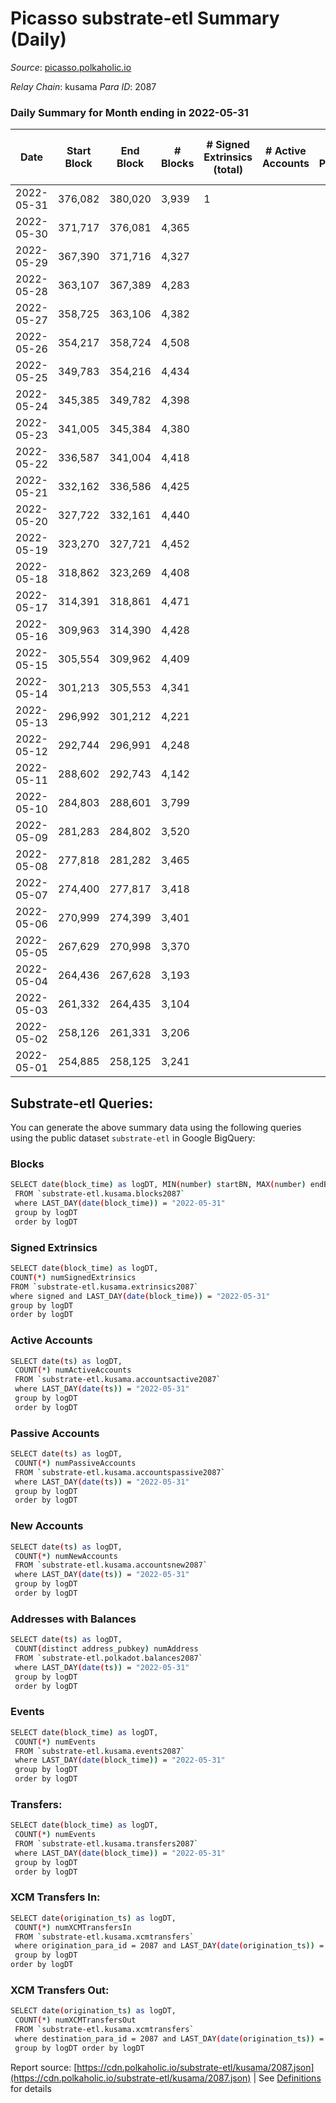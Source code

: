# Picasso substrate-etl Summary (Daily)

_Source_: [picasso.polkaholic.io](https://picasso.polkaholic.io)

*Relay Chain*: kusama
*Para ID*: 2087



### Daily Summary for Month ending in 2022-05-31


| Date | Start Block | End Block | # Blocks | # Signed Extrinsics (total) | # Active Accounts | # Passive | # New | # Addresses with Balances | # Events | # Transfers | # XCM Transfers In | # XCM Transfers Out | Issues | 
| ---- | ----------- | --------- | -------- | --------------------------- | ----------------- | --------- | ----- | ------------------------- | -------- | ----------- | ------------------ | ------------------- | ------ |
| 2022-05-31 | 376,082 | 380,020 | 3,939 | 1 |  |  |  | 8 | 7,887 |   |   |   |  |
| 2022-05-30 | 371,717 | 376,081 | 4,365 |  |  |  |  | 8 | 8,732 |   |   |   |  |
| 2022-05-29 | 367,390 | 371,716 | 4,327 |  |  |  |  | 8 | 8,656 |   |   |   |  |
| 2022-05-28 | 363,107 | 367,389 | 4,283 |  |  |  |  | 8 | 8,569 |   |   |   |  |
| 2022-05-27 | 358,725 | 363,106 | 4,382 |  |  |  |  | 8 | 8,766 |   |   |   |  |
| 2022-05-26 | 354,217 | 358,724 | 4,508 |  |  |  |  | 8 | 9,019 |   |   |   |  |
| 2022-05-25 | 349,783 | 354,216 | 4,434 |  |  |  |  | 8 | 8,873 |   |   |   |  |
| 2022-05-24 | 345,385 | 349,782 | 4,398 |  |  |  |  | 8 | 8,799 |   |   |   |  |
| 2022-05-23 | 341,005 | 345,384 | 4,380 |  |  |  |  | 8 | 8,762 |   |   |   |  |
| 2022-05-22 | 336,587 | 341,004 | 4,418 |  |  |  |  | 8 | 8,839 |   |   |   |  |
| 2022-05-21 | 332,162 | 336,586 | 4,425 |  |  |  |  | 8 | 8,852 |   |   |   |  |
| 2022-05-20 | 327,722 | 332,161 | 4,440 |  |  |  |  | 8 | 8,882 |   |   |   |  |
| 2022-05-19 | 323,270 | 327,721 | 4,452 |  |  |  |  | 8 | 8,907 |   |   |   |  |
| 2022-05-18 | 318,862 | 323,269 | 4,408 |  |  |  |  | 8 | 8,818 |   |   |   |  |
| 2022-05-17 | 314,391 | 318,861 | 4,471 |  |  |  |  | 8 | 8,945 |   |   |   |  |
| 2022-05-16 | 309,963 | 314,390 | 4,428 |  |  |  |  | 8 | 8,858 |   |   |   |  |
| 2022-05-15 | 305,554 | 309,962 | 4,409 |  |  |  |  | 8 | 8,821 |   |   |   |  |
| 2022-05-14 | 301,213 | 305,553 | 4,341 |  |  |  |  | 8 | 8,687 |   |   |   |  |
| 2022-05-13 | 296,992 | 301,212 | 4,221 |  |  |  |  | 8 | 8,445 |   |   |   |  |
| 2022-05-12 | 292,744 | 296,991 | 4,248 |  |  |  |  | 8 | 8,498 |   |   |   |  |
| 2022-05-11 | 288,602 | 292,743 | 4,142 |  |  |  |  | 8 | 8,286 |   |   |   |  |
| 2022-05-10 | 284,803 | 288,601 | 3,799 |  |  |  |  | 8 | 7,600 |   |   |   |  |
| 2022-05-09 | 281,283 | 284,802 | 3,520 |  |  |  |  | 8 | 7,042 |   |   |   |  |
| 2022-05-08 | 277,818 | 281,282 | 3,465 |  |  |  |  | 8 | 6,932 |   |   |   |  |
| 2022-05-07 | 274,400 | 277,817 | 3,418 |  |  |  |  | 8 | 6,838 |   |   |   |  |
| 2022-05-06 | 270,999 | 274,399 | 3,401 |  |  |  |  | 8 | 6,804 |   |   |   |  |
| 2022-05-05 | 267,629 | 270,998 | 3,370 |  |  |  |  | 8 | 6,742 |   |   |   |  |
| 2022-05-04 | 264,436 | 267,628 | 3,193 |  |  |  |  | 8 | 6,388 |   |   |   |  |
| 2022-05-03 | 261,332 | 264,435 | 3,104 |  |  |  |  | 8 | 6,209 |   |   |   |  |
| 2022-05-02 | 258,126 | 261,331 | 3,206 |  |  |  |  | 8 | 6,414 |   |   |   |  |
| 2022-05-01 | 254,885 | 258,125 | 3,241 |  |  |  |  | 8 | 6,484 |   |   |   |  |

## Substrate-etl Queries:
You can generate the above summary data using the following queries using the public dataset `substrate-etl` in Google BigQuery:

### Blocks
```bash
SELECT date(block_time) as logDT, MIN(number) startBN, MAX(number) endBN, COUNT(*) numBlocks 
 FROM `substrate-etl.kusama.blocks2087`  
 where LAST_DAY(date(block_time)) = "2022-05-31" 
 group by logDT 
 order by logDT
```

### Signed Extrinsics
```bash
SELECT date(block_time) as logDT, 
COUNT(*) numSignedExtrinsics 
FROM `substrate-etl.kusama.extrinsics2087`  
where signed and LAST_DAY(date(block_time)) = "2022-05-31" 
group by logDT 
order by logDT
```

### Active Accounts
```bash
SELECT date(ts) as logDT, 
 COUNT(*) numActiveAccounts 
 FROM `substrate-etl.kusama.accountsactive2087` 
 where LAST_DAY(date(ts)) = "2022-05-31" 
 group by logDT 
 order by logDT
```

### Passive Accounts
```bash
SELECT date(ts) as logDT, 
 COUNT(*) numPassiveAccounts 
 FROM `substrate-etl.kusama.accountspassive2087` 
 where LAST_DAY(date(ts)) = "2022-05-31" 
 group by logDT 
 order by logDT
```

### New Accounts
```bash
SELECT date(ts) as logDT, 
 COUNT(*) numNewAccounts 
 FROM `substrate-etl.kusama.accountsnew2087` 
 where LAST_DAY(date(ts)) = "2022-05-31" 
 group by logDT
 order by logDT
```

### Addresses with Balances
```bash
SELECT date(ts) as logDT,
 COUNT(distinct address_pubkey) numAddress 
 FROM `substrate-etl.polkadot.balances2087` 
 where LAST_DAY(date(ts)) = "2022-05-31" 
 group by logDT 
 order by logDT
```

### Events
```bash
SELECT date(block_time) as logDT, 
 COUNT(*) numEvents 
 FROM `substrate-etl.kusama.events2087` 
 where LAST_DAY(date(block_time)) = "2022-05-31" 
 group by logDT 
 order by logDT
```

### Transfers:
```bash
SELECT date(block_time) as logDT, 
 COUNT(*) numEvents 
 FROM `substrate-etl.kusama.transfers2087` 
 where LAST_DAY(date(block_time)) = "2022-05-31" 
 group by logDT 
 order by logDT
```

### XCM Transfers In:
```bash
SELECT date(origination_ts) as logDT, 
 COUNT(*) numXCMTransfersIn 
 FROM `substrate-etl.kusama.xcmtransfers` 
 where origination_para_id = 2087 and LAST_DAY(date(origination_ts)) = "2022-05-31" 
 group by logDT 
order by logDT
```

### XCM Transfers Out:
```bash
SELECT date(origination_ts) as logDT, 
 COUNT(*) numXCMTransfersOut 
 FROM `substrate-etl.kusama.xcmtransfers` 
 where destination_para_id = 2087 and LAST_DAY(date(origination_ts)) = "2022-05-31" 
 group by logDT order by logDT
```


Report source: [https://cdn.polkaholic.io/substrate-etl/kusama/2087.json](https://cdn.polkaholic.io/substrate-etl/kusama/2087.json) | See [Definitions](/DEFINITIONS.md) for details
